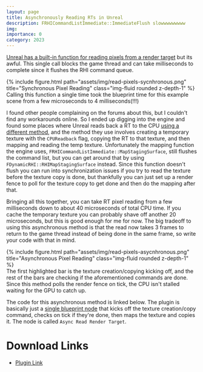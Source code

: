 ```yaml
---
layout: page
title: Asynchronously Reading RTs in Unreal
description: FRHICommandListImmediate::ImmediateFlush slowwwwwwwww
img:
importance: 0
category: 2023
---
```


[Unreal has a built-in function for reading pixels from a render target](https://github.com/EpicGames/UnrealEngine/blob/5ccd1d8b91c944d275d04395a037636837de2c56/Engine/Source/Runtime/Engine/Private/UnrealClient.cpp#L61) but its awful. This single call blocks the game thread and can take milliseconds to complete since it flushes the RHI command queue.

<div class="row justify-content-sm-center">
    <div class="col-sm mt-3 mt-md-0">
        {% include figure.html path="assets/img/read-pixels-sycnhronous.png" title="Synchronous Pixel Reading" class="img-fluid rounded z-depth-1" %}
    </div>
</div>
<div class="caption">
    Calling this function a single time took the blueprint time for this example scene from a few microseconds to 4 milliseconds(!!!)
</div>

I found other people complaining on the forums about this, but I couldn't find any workarounds online. So I ended up digging into the engine and found some places where Unreal reads back a RT to the CPU [using a different method](https://github.com/EpicGames/UnrealEngine/blob/5ccd1d8b91c944d275d04395a037636837de2c56/Engine/Plugins/Experimental/GPULightmass/Source/GPULightmass/Private/Scene/Scene.cpp#L1733), and the method they use involves creating a temporary texture with the `CPUReadback` flag, copying the RT to that texture, and then mapping and reading the temp texture. Unfortunately the mapping function the engine uses, `FRHICommandListImmediate::MapStagingSurface`, still flushes the command list, but you can get around that by using `FDynamicRHI::RHIMapStagingSurface` instead. Since this function doesn't flush you can run into synchronization issues if you try to read the texture before the texture copy is done, but thankfully you can just set up a render fence to poll for the texture copy to get done and then do the mapping after that.

Bringing all this together, you can take RT pixel reading from a few milliseconds down to about 40 microseconds of total CPU time. If you cache the temporary texture you can probably shave off another 20 microseconds, but this is good enough for me for now. The big tradeoff to using this asynchronous method is that the read now takes 3 frames to return to the game thread instead of being done in the same frame, so write your code with that in mind.

<div class="row justify-content-sm-center">
    <div class="col-sm mt-3 mt-md-0">
        {% include figure.html path="assets/img/read-pixels-asycnhronous.png" title="Asynchronous Pixel Reading" class="img-fluid rounded z-depth-1" %}
    </div>
</div>
<div class="caption">
    The first highlighted bar is the texture creation/copying kicking off, and the rest of the bars are checking if the aforementioned commands are done. Since this method polls the render fence on tick, the CPU isn't stalled waiting for the GPU to catch up.
</div>

The code for this asynchronous method is linked below. The plugin is basically just a [single blueprint node](https://github.com/nicholas477/AsyncReadRT/blob/main/Source/AsyncReadRT/Private/AsyncReadRTAction.cpp) that kicks off the texture creation/copy command, checks on tick if they're done, then maps the texture and copies it. The node is called `Async Read Render Target`.

# Download Links

- [Plugin Link](https://github.com/nicholas477/AsyncReadRT/)

